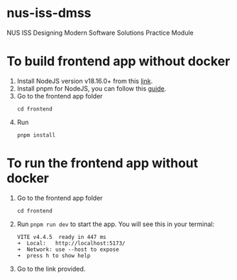 # nus-iss-dmss
NUS ISS Designing Modern Software Solutions Practice Module



# To build frontend app without docker

1. Install NodeJS version v18.16.0+ from this [link](https://nodejs.org/en/download).
2. Install pnpm for NodeJS, you can follow this [guide](https://pnpm.io/installation#using-npm).
3. Go to the frontend app folder 
    ```
    cd frontend
    ```
4. Run 
    ```
    pnpm install
    ```

# To run the frontend app without docker
1. Go to the frontend app folder 
    ```
    cd frontend
    ```
2. Run ```pnpm run dev``` to start the app. You will see this in your terminal:
    ```
    VITE v4.4.5  ready in 447 ms
    ➜  Local:   http://localhost:5173/
    ➜  Network: use --host to expose
    ➜  press h to show help 
    ```
3. Go to the link provided.